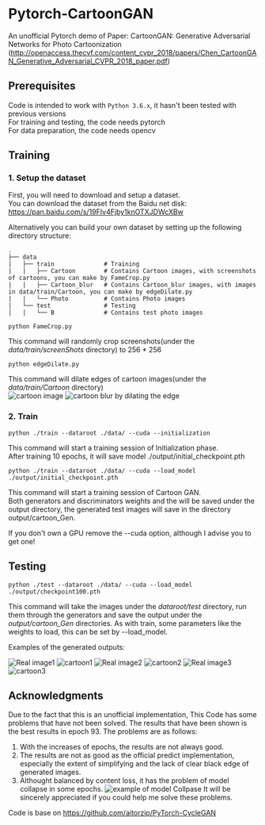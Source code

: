 # Pytorch-CartoonGAN
An unofficial Pytorch demo of Paper: CartoonGAN: Generative Adversarial Networks for Photo Cartoonization
(http://openaccess.thecvf.com/content_cvpr_2018/papers/Chen_CartoonGAN_Generative_Adversarial_CVPR_2018_paper.pdf)

## Prerequisites
Code is intended to work with ```Python 3.6.x```, it hasn't been tested with previous versions  
For training and testing, the code needs pytorch  
For data preparation, the code needs opencv  

## Training
### 1. Setup the dataset
First, you will need to download and setup a dataset.  
You can download the dataset from the Baidu net disk: https://pan.baidu.com/s/19FIv4Fjby1knOTXJDWcXBw

Alternatively you can build your own dataset by setting up the following directory structure:

    .
    ├── data                   
    |   ├── train              # Training
    |   |   ├── Cartoon        # Contains Cartoon images, with screenshots of cartoons, you can make by FameCrop.py
    |   |   ├── Cartoon_blur   # Contains Cartoon_blur images, with images in data/train/Cartoon, you can make by edgeDilate.py
    |   |   └── Photo          # Contains Photo images
    |   └── test               # Testing
    |   |   └── B              # Contains test photo images

```
python FameCrop.py
```
This command will randomly crop screenshots(under the *data/train/screenShots* directory) to 256 * 256
```
python edgeDilate.py
```
This command will dilate edges of cartoon images(under the *data/train/Cartoon* directory)  
![cartoon image](https://github.com/ty625911724/PyTorch-CartoonGAN-demo/raw/master/samples/dilate/cartoon.jpg)
![cartoon blur by dilating the edge](https://github.com/ty625911724/PyTorch-CartoonGAN-demo/raw/master/samples/dilate/cartoon_blur.jpg)

### 2. Train
```
python ./train --dataroot ./data/ --cuda --initialization
```
This command will start a training session of Initialization phase.  
After training 10 epochs, it will save model ./output/initial_checkpoint.pth

```
python ./train --dataroot ./data/ --cuda --load_model ./output/initial_checkpoint.pth
```
This command will start a training session of Cartoon GAN.  
Both generators and discriminators weights and the will be saved under the output directory, the generated test images will save in the directory output/cartoon_Gen.  

If you don't own a GPU remove the --cuda option, although I advise you to get one!

## Testing
```
python ./test --dataroot ./data/ --cuda --load_model ./output/checkpoint100.pth
```
This command will take the images under the *dataroot/test* directory, run them through the generators and save the output under the *output/cartoon_Gen* directories. As with train, some parameters like the weights to load, this can be set by --load_model.

Examples of the generated outputs:

![Real image1](https://github.com/ty625911724/PyTorch-CartoonGAN-demo/tree/master/cartoon_Gen/1.jpg)
![cartoon1](https://github.com/ty625911724/PyTorch-CartoonGAN-demo/tree/master/cartoon_Gen/epoch_93_0010.png)
![Real image2](https://github.com/ty625911724/PyTorch-CartoonGAN-demo/tree/master/samples/cartoon_Gen/3.jpg)
![cartoon2](https://github.com/ty625911724/PyTorch-CartoonGAN-demo/tree/master/samples/cartoon_Gen/epoch_93_0018.png)
![Real image3](https://github.com/ty625911724/PyTorch-CartoonGAN-demo/tree/master/samples/cartoon_Gen/6.jpg)
![cartoon3](https://github.com/ty625911724/PyTorch-CartoonGAN-demo/tree/master/samples/cartoon_Gen/epoch_93_0031.png)

## Acknowledgments
Due to the fact that this is an unofficial implementation, This Code has some problems that have not been solved. The results that have been shown is the best results in epoch 93. The problems are as follows:
1. With the increases of epochs, the results are not always good.
2. The results are not as good as the official predict implementation, especially the extent of simplifying and the lack of clear black edge of generated images.
3. Althought balanced by content loss, it has the problem of model collapse in some epochs.
![example of model Collpase](https://github.com/ty625911724/PyTorch-CartoonGAN-demo/tree/master/samples/example_model_Collpase.png)
It will be sincerely appreciated if you could help me solve these problems. 

Code is base on https://github.com/aitorzip/PyTorch-CycleGAN
